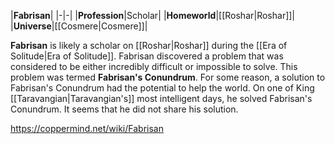 |**Fabrisan**|
|-|-|
|**Profession**|Scholar|
|**Homeworld**|[[Roshar\|Roshar]]|
|**Universe**|[[Cosmere\|Cosmere]]|

**Fabrisan** is likely a scholar on [[Roshar\|Roshar]] during the [[Era of Solitude\|Era of Solitude]].
Fabrisan discovered a problem that was considered to be either incredibly difficult or impossible to solve. This problem was termed **Fabrisan's Conundrum**. For some reason, a solution to Fabrisan's Conundrum had the potential to help the world. On one of King [[Taravangian\|Taravangian's]] most intelligent days, he solved Fabrisan's Conundrum. It seems that he did not share his solution.



https://coppermind.net/wiki/Fabrisan
